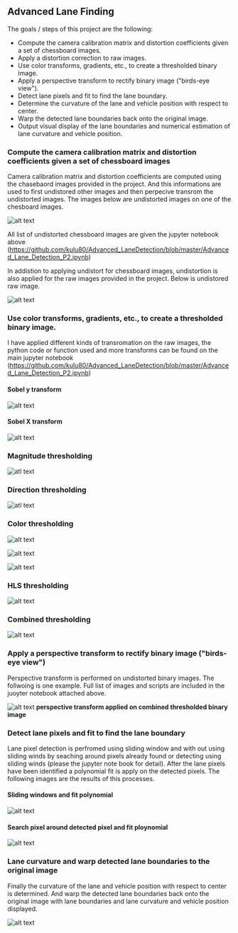 ## Advanced Lane Finding

The goals / steps of this project are the following:

* Compute the camera calibration matrix and distortion coefficients given a set of chessboard images.
* Apply a distortion correction to raw images.
* Use color transforms, gradients, etc., to create a thresholded binary image.
* Apply a perspective transform to rectify binary image ("birds-eye view").
* Detect lane pixels and fit to find the lane boundary.
* Determine the curvature of the lane and vehicle position with respect to center.
* Warp the detected lane boundaries back onto the original image.
* Output visual display of the lane boundaries and numerical estimation of lane curvature and vehicle position.




### Compute the camera calibration matrix and distortion coefficients given a set of chessboard images

Camera calibration matrix and distortion coefficients are computed using the chasebaord images provided in the project. And this informations are used to first undistored other images and then perpecive transrom the undistorted images. The images below are undistorted images on one of the chesboard images.

![alt text](https://github.com/kulu80/Advanced_LaneDetection/blob/master/undist1.chess.png)



All list of undistorted chessboard images are given the jupyter notebook above (https://github.com/kulu80/Advanced_LaneDetection/blob/master/Advanced_Lane_Detection_P2.ipynb)


In addistion to applying undistort for chessboard images, undistortion is also applied for the raw images provided in the project. Below is undistored raw image.

![alt text](https://github.com/kulu80/Advanced_LaneDetection/blob/master/undist_reall.png)


###  Use color transforms, gradients, etc., to create a thresholded binary image.
I have applied different kinds of transromation on the raw images, the python code or function used and more transforms can be found on the main jupyter notebook (https://github.com/kulu80/Advanced_LaneDetection/blob/master/Advanced_Lane_Detection_P2.ipynb)

#### Sobel y transform 

![alt text](https://github.com/kulu80/Advanced_LaneDetection/blob/master/theshold_soble_y.png)

#### Sobel X transform 
![alt text ](https://github.com/kulu80/Advanced_LaneDetection/blob/master/sobel-x_trans.png)

### Magnitude thresholding
![atl text](https://github.com/kulu80/Advanced_LaneDetection/blob/master/threshold_maginitue.png)

### Direction thresholding

![atl text](https://github.com/kulu80/Advanced_LaneDetection/blob/master/theshold_dir.png)

### Color thresholding 
![alt text](https://github.com/kulu80/Advanced_LaneDetection/blob/master/hls_threshold_R.png)

![alt text](https://github.com/kulu80/Advanced_LaneDetection/blob/master/hls_threshold_B.png)

![alt text](https://github.com/kulu80/Advanced_LaneDetection/blob/master/hls_threshold_G.png)

### HLS thresholding

![alt text](https://github.com/kulu80/Advanced_LaneDetection/blob/master/hls_real_threshold_S.png)


### Combined thresholding

![alt text](https://github.com/kulu80/Advanced_LaneDetection/blob/master/combined_hlsand_soblex.png)


### Apply a perspective transform to rectify binary image ("birds-eye view")

Perspective transform is performed on undistorted binary images. The follwoing is one example. Full list of images and scripts are included in the juoyter notebook attached above. 

![alt text](https://github.com/kulu80/Advanced_LaneDetection/blob/master/combined_hls_soblex%2Bpersp.png)
 **perspective transform applied on combined thresholded binary image**
 
 ### Detect lane pixels and fit to find the lane boundary
 
 Lane pixel detection is perfromed using sliding window and with out using sliding winds by seaching around pixels already found or detecting using sliding winds (please the jupyter note book for detail). After the lane pixels have been identified a polynomial fit is apply on the detected pixels. The following images are the results of this processes. 
 
 #### Sliding windows and fit polynomial
 ![alt text](https://github.com/kulu80/Advanced_LaneDetection/blob/master/slidingandpolyfit.png)
 
 #### Search pixel around detected pixel and fit ploynomial 
 ![alt text](https://github.com/kulu80/Advanced_LaneDetection/blob/master/withoutsliding%20and%20ployfit.png)
 
###  Lane curvature and warp detected lane boundaries to the original image 
 Finally the curvature of the lane and vehicle position with respect to center is determined. And warp the detected lane boundaries back onto the original image with lane boundaries and lane curvature and vehicle position displayed. 

![alt text](https://github.com/kulu80/Advanced_LaneDetection/blob/master/drawback_to_realimage.png)
